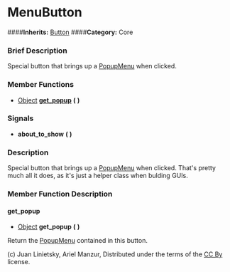 #  MenuButton  
####**Inherits:** [Button](class_button)
####**Category:** Core

###  Brief Description  
Special button that brings up a [PopupMenu](class_popupmenu) when clicked.

###  Member Functions 
  * [Object](class_object)  **[get&#95;popup](#get_popup)**  **(** **)**

###  Signals  
  *  **about&#95;to&#95;show**  **(** **)**

###  Description  
Special button that brings up a [PopupMenu](class_popupmenu) when clicked. That's pretty much all it does, as it's just a helper class when bulding GUIs.

###  Member Function Description  

#### <a name="get_popup">get_popup</a>
  * [Object](class_object)  **get&#95;popup**  **(** **)**

Return the [PopupMenu](class_popupmenu) contained in this button.


(c) Juan Linietsky, Ariel Manzur, Distributed under the terms of the [CC By](https://creativecommons.org/licenses/by/3.0/legalcode) license.
